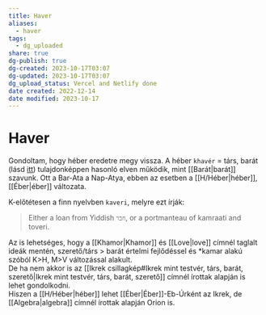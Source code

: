 ```yaml
---
title: Haver
aliases:
  - haver
tags:
  - dg_uploaded
share: true
dg-publish: true
dg-created: 2023-10-17T03:07
dg-updated: 2023-10-17T03:07
dg_upload_status: Vercel and Netlify done
date created: 2022-12-14
date modified: 2023-10-17
---
```


# Haver

Gondoltam, hogy héber eredetre megy vissza. A héber `khavér` = társ, barát (lásd [itt](https://hu.wiktionary.org/wiki/%D7%97%D7%91%D7%A8)) tulajdonképpen hasonló elven működik, mint [[Barát\|barát]] szavunk. Ott a Bar-Ata a Nap-Atya, ebben az esetben a [[H/Héber\|héber]], [[Éber\|éber]] változata.  

K-előtétesen a finn nyelvben `kaveri`, melyre ezt írják:  
> Either a loan from Yiddish `חבֿר`, or a portmanteau of kamraati and toveri.  

Az is lehetséges, hogy a [[Khamor\|Khamor]] és [[Love\|love]] címnél taglalt ideák mentén, szerető/társ > barát értelmi fejlődéssel és \*kamar alakú szóból K>H, M>V változással alakult.  
De ha nem akkor is az [[Ikrek csillagkép#Ikrek mint testvér, társ, barát, szerető\|Ikrek mint testvér, társ, barát, szerető]] címnél írottak alapján is lehet gondolkodni.  
Hiszen a [[H/Héber\|héber]] lehet [[Éber\|Éber]]-Eb-Úrként az Ikrek, de [[Algebra\|algebra]] címnél írottak alapján Orion is.  